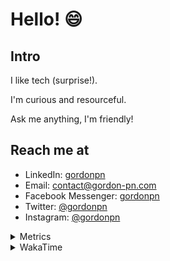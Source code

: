 # Hello! 😄

## Intro

I like tech (surprise!).

I'm curious and resourceful.

Ask me anything, I'm friendly!

## Reach me at

- LinkedIn: [gordonpn](https://www.linkedin.com/in/gordonpn/)
- Email: [contact@gordon-pn.com](mailto:contact@gordon-pn.com)
- Facebook Messenger: [gordonpn](https://www.messenger.com/t/Gordonpn)
- Twitter: [@gordonpn](https://twitter.com/Gordonpn)
- Instagram: [@gordonpn](https://www.instagram.com/gordonpn/)

<details>
  <summary>Metrics</summary>

  <img align="center" src="https://github.com/gordonpn/gordonpn/blob/master/github-metrics.svg" alt="GitHub Metrics">

</details>

<details>
  <summary>WakaTime</summary>

  <!--START_SECTION:waka-->
**I'm an Early 🐤** 

```text
🌞 Morning                2660 commits        ████░░░░░░░░░░░░░░░░░░░░░   17.91 % 
🌆 Daytime                5873 commits        ██████████░░░░░░░░░░░░░░░   39.55 % 
🌃 Evening                6123 commits        ██████████░░░░░░░░░░░░░░░   41.24 % 
🌙 Night                  192 commits         ░░░░░░░░░░░░░░░░░░░░░░░░░   01.29 % 
```
📅 **I'm Most Productive on Sunday** 

```text
Monday                   2171 commits        ████░░░░░░░░░░░░░░░░░░░░░   14.62 % 
Tuesday                  2143 commits        ████░░░░░░░░░░░░░░░░░░░░░   14.43 % 
Wednesday                2313 commits        ████░░░░░░░░░░░░░░░░░░░░░   15.58 % 
Thursday                 2248 commits        ████░░░░░░░░░░░░░░░░░░░░░   15.14 % 
Friday                   1419 commits        ██░░░░░░░░░░░░░░░░░░░░░░░   09.56 % 
Saturday                 1903 commits        ███░░░░░░░░░░░░░░░░░░░░░░   12.82 % 
Sunday                   2651 commits        ████░░░░░░░░░░░░░░░░░░░░░   17.85 % 
```


📊 **This Week I Spent My Time On** 

```text
💬 Programming Languages: 
Java                     22 hrs 21 mins      █████████████████████░░░░   85.03 % 
TypeScript               1 hr 6 mins         █░░░░░░░░░░░░░░░░░░░░░░░░   04.22 % 
Makefile                 43 mins             █░░░░░░░░░░░░░░░░░░░░░░░░   02.74 % 
Ruby                     31 mins             ░░░░░░░░░░░░░░░░░░░░░░░░░   01.98 % 
JSON                     21 mins             ░░░░░░░░░░░░░░░░░░░░░░░░░   01.35 % 

🔥 Editors: 
IntelliJ                 25 hrs 49 mins      █████████████████████████   98.17 % 
VS Code                  28 mins             ░░░░░░░░░░░░░░░░░░░░░░░░░   01.83 % 
```


 Last Updated on 24/04/2023 10:25:22 UTC
<!--END_SECTION:waka-->
</details>
